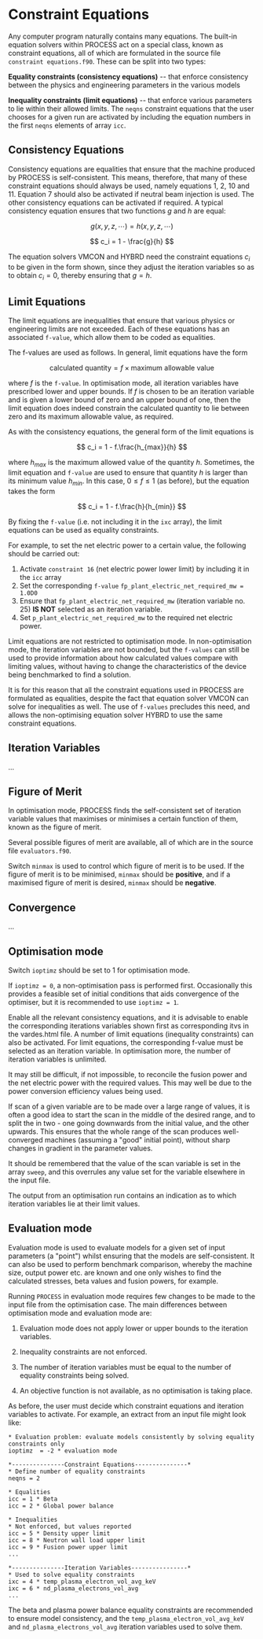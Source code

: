 
# Constraint Equations

Any computer program naturally contains many equations. The built-in equation 
solvers within PROCESS act on a special class, known as constraint equations, 
all of which are formulated in the source file `constraint equations.f90`. These 
can be split into two types:
 
**Equality constraints (consistency equations)** -- that enforce consistency between the physics and 
engineering parameters in the various models

**Inequality constraints (limit equations)** -- that enforce various parameters to lie within their allowed 
limits. The `neqns` constraint equations that the user chooses for a given run are 
activated by including the equation numbers in the first `neqns` elements of 
array `icc`.

## Consistency Equations

Consistency equations are equalities that ensure that the machine produced by PROCESS is 
self-consistent. This means, therefore, that many of these constraint equations should 
always be used, namely equations 1, 2, 10 and 11. Equation 7 should also be activated 
if neutral beam injection is used. The other consistency equations can be activated if 
required. A typical consistency equation ensures that two functions $g$ and $h$ are equal:

$$
g(x, y, z, \cdots) = h(x, y, z, \cdots)
$$

$$
c_i = 1 - \frac{g}{h}
$$

The equation solvers VMCON and HYBRD need the constraint equations $c_i$ to be given in 
the form shown, since they adjust the iteration variables so as to obtain $c_i = 0$, 
thereby ensuring that $g = h$.

## Limit Equations

The limit equations are inequalities that ensure that various physics or engineering 
limits are not exceeded. Each of these equations has an associated `f-value`, which allow 
them to be coded as equalities.

The f-values are used as follows. In general, limit equations have the form

$$
\mathrm{calculated\ quantity} = f \times \mathrm{maximum\ allowable\ value}
$$

where $f$ is the `f-value`. In optimisation mode, all iteration variables have prescribed 
lower and upper bounds. If $f$ is chosen to be an iteration variable and is given a 
lower bound of zero and an upper bound of one, then the limit equation does indeed 
constrain the calculated quantity to lie between zero and its maximum allowable value, 
as required. 

As with the consistency equations, the general form of the limit equations is

$$
c_i = 1 - f.\frac{h_{max}}{h}
$$

where $h_{max}$ is the maximum allowed value of the quantity $h$. Sometimes, the limit 
equation and `f-value` are used to ensure that quantity $h$ is larger than its minimum
value $h_{min}$. In this case, $0 ≤ f ≤ 1$ (as before), but the equation takes the form

$$
c_i = 1 - f.\frac{h}{h_{min}}
$$

By fixing the `f-value` (i.e. not including it in the `ixc` array), the limit equations 
can be used as equality constraints. 

For example, to set the net electric power to a certain value, the following 
should be carried out:

1. Activate `constraint 16` (net electric power lower limit) by including it in the `icc` array
2. Set the corresponding `f-value` `fp_plant_electric_net_required_mw = 1.0D0`
3. Ensure that `fp_plant_electric_net_required_mw` (iteration variable no. 25) **IS NOT** selected as an iteration variable.
4. Set `p_plant_electric_net_required_mw` to the required net electric power.

Limit equations are not restricted to optimisation mode. In non-optimisation mode, the iteration
variables are not bounded, but the `f-values` can still be used to provide information about 
how calculated values compare with limiting values, without having to change the characteristics 
of the device being benchmarked to find a solution.

It is for this reason that all the constraint equations used in PROCESS are formulated as equalities,
despite the fact that equation solver VMCON can solve for inequalities as well. The use of `f-values`
precludes this need, and allows the non-optimising equation solver HYBRD to use the same constraint
equations.

## Iteration Variables

...

## Figure of Merit

In optimisation mode, PROCESS finds the self-consistent set of iteration 
variable values that maximises or minimises a certain function of them, 
known as the figure of merit. 

Several possible figures of merit are available, all of which are in the 
source file `evaluators.f90`. 

Switch `minmax` is used to control which figure of merit is to be used. If the 
figure of merit is to be minimised, `minmax` should be **positive**, and if a 
maximised figure of merit is desired, `minmax` should be **negative**.

## Convergence

...

## Optimisation mode

Switch `ioptimz` should be set to 1 for optimisation mode.

If `ioptimz = 0`, a non-optimisation pass is performed first. Occasionally this provides a feasible set of initial conditions that aids convergence of the optimiser, but it is recommended to use `ioptimz = 1`.

Enable all the relevant consistency equations, and it is advisable to enable the corresponding iterations variables shown first as corresponding itvs in the vardes.html file. A number of limit equations (inequality constraints) can also be activated. For limit equations, the corresponding f-value must be selected as an iteration variable. In optimisation more, the number of iteration variables is unlimited.

It may still be difficult, if not impossible, to reconcile the fusion power and the net electric power with the required values. This may well be due to the power conversion efficiency values being used.

If scan of a given variable are to be made over a large range of values, it is often a good idea to start the scan in the middle of the desired range, and to split the in two - one going downwards from the initial value,  and the other upwards. This ensures that the whole range of the scan produces well-converged machines (assuming a "good" initial point), without sharp changes in gradient in the parameter values.

It should be remembered that the value of the scan variable is set in the array `sweep`, and this overrules any value set for the variable elsewhere in the input file.

The output from an optimisation run contains an indication as to which iteration variables lie at their limit values.

## Evaluation mode

Evaluation mode is used to evaluate models for a given set of input parameters (a "point") whilst ensuring that the models are self-consistent. It can also be used to perform benchmark comparison, whereby the machine size, output power etc. are known and one only wishes to find the calculated stresses, beta values and fusion powers, for example.

Running `PROCESS` in evaluation mode requires few changes to be made to the input file from the optimisation case. The main differences between optimisation mode and evaluation mode are:

1. Evaluation mode does not apply lower or upper bounds to the iteration variables. 

1. Inequality constraints are not enforced.

2. The number of iteration variables must be equal to the number of equality constraints being solved.

3. An objective function is not available, as no optimisation is taking place.

As before, the user must decide which constraint equations and iteration variables to activate. For example, an extract from an input file might look like:
```
* Evaluation problem: evaluate models consistently by solving equality constraints only
ioptimz  = -2 * evaluation mode

*---------------Constraint Equations---------------*
* Define number of equality constraints
neqns = 2

* Equalities
icc = 1 * Beta
icc = 2 * Global power balance

* Inequalities
* Not enforced, but values reported
icc = 5 * Density upper limit
icc = 8 * Neutron wall load upper limit
icc = 9 * Fusion power upper limit
...

*---------------Iteration Variables----------------*
* Used to solve equality constraints
ixc = 4 * temp_plasma_electron_vol_avg_keV
ixc = 6 * nd_plasma_electrons_vol_avg
...
```
The beta and plasma power balance equality constraints are recommended to ensure model consistency, and the `temp_plasma_electron_vol_avg_keV` and `nd_plasma_electrons_vol_avg` iteration variables used to solve them.